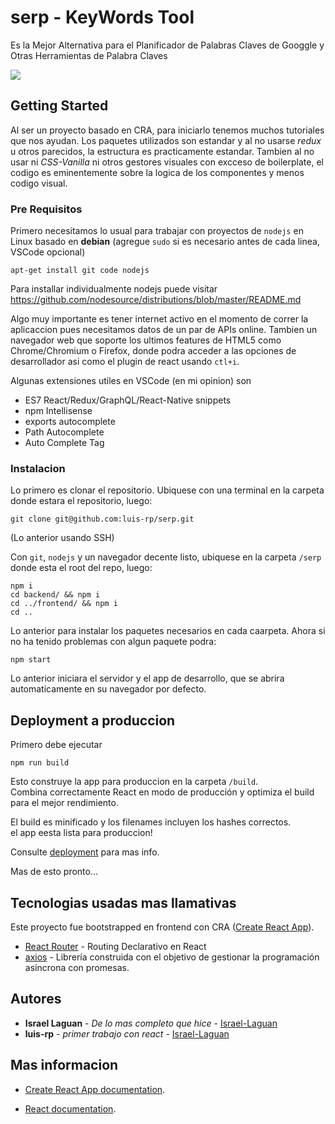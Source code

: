 # serp - KeyWords Tool

Es la Mejor Alternativa para el Planificador de Palabras Claves de Googgle y Otras Herramientas de Palabra Claves

<img src='https://cdn.glitch.com/ed38e511-b719-4c3a-abfd-47bc110ddac1%2FnewSERP.png?1553565720863'/>

## Getting Started

Al ser un proyecto basado en CRA, para iniciarlo tenemos muchos tutoriales que nos ayudan. Los paquetes utilizados son estandar y al no usarse *redux* u otros parecidos, la estructura es practicamente estandar. Tambien al no usar ni *CSS-Vanilla* ni otros gestores visuales con excceso de boilerplate, el codigo es eminentemente sobre la logica de los componentes y menos codigo visual.

### Pre Requisitos

Primero necesitamos lo usual para trabajar con proyectos de `nodejs` en Linux basado en **debian** (agregue `sudo` si es necesario antes de cada linea, VSCode opcional)

```
apt-get install git code nodejs
```

Para installar individualmente nodejs puede visitar https://github.com/nodesource/distributions/blob/master/README.md

Algo muy importante es tener internet activo en el momento de correr la aplicaccion pues necesitamos datos de un par de APIs online. Tambien un navegador web que soporte los ultimos features de HTML5 como Chrome/Chromium o Firefox, donde podra acceder a las opciones de desarrollador asi como el plugin de react usando `ctl+i`.

Algunas extensiones utiles en VSCode (en mi opinion) son 

* ES7 React/Redux/GraphQL/React-Native snippets
* npm Intellisense
* exports autocomplete
* Path Autocomplete
* Auto Complete Tag



### Instalacion

Lo primero es clonar el repositorio. Ubiquese con una terminal en la carpeta donde estara el repositorio, luego:

```
git clone git@github.com:luis-rp/serp.git
```

(Lo anterior usando SSH)

Con `git`, `nodejs` y un navegador decente listo, ubiquese en la carpeta `/serp` donde esta el root del repo, luego:

```
npm i
cd backend/ && npm i
cd ../frontend/ && npm i
cd ..
```

Lo anterior para instalar los paquetes necesarios en cada caarpeta. Ahora si no ha tenido problemas con algun paquete podra:

```
npm start
```

Lo anterior iniciara el servidor y el app de desarrollo, que se abrira automaticamente en su navegador por defecto.

<!-- ## Running the tests

Explain how to run the automated tests for this system

### Break down into end to end tests

Explain what these tests test and why

```
Give an example
```

### And coding style tests

Explain what these tests test and why

```
Give an example
``` -->

## Deployment a produccion

Primero debe ejecutar

```
npm run build
```

Esto construye la app para produccion en la carpeta `/build`.<br>
Combina correctamente React en modo de producción y optimiza el build para el mejor rendimiento.

El build es minificado y los filenames incluyen los hashes correctos.<br>
el app eesta lista para produccion!

Consulte [deployment](https://facebook.github.io/create-react-app/docs/deployment) para mas info.

Mas de esto pronto...

## Tecnologias usadas mas llamativas

Este proyecto fue bootstrapped en frontend con CRA ([Create React App](https://github.com/facebook/create-react-app)).

* [React Router](https://github.com/ReactTraining/react-router) - Routing Declarativo en React 
* [axios](https://github.com/axios/axios) - Librería construida con el objetivo de gestionar la programación asíncrona con promesas.

<!-- ## Contribuciones

Please read [CONTRIBUTING.md](https://gist.github.com/PurpleBooth/b24679402957c63ec426) for details on our code of conduct, and the process for submitting pull requests to us.

## Versioning

We use [SemVer](http://semver.org/) for versioning. For the versions available, see the [tags on this repository](https://github.com/your/project/tags).  -->

## Autores

* **Israel Laguan** - *De lo mas completo que hice* - [Israel-Laguan](https://github.com/Israel-Laguan)
* **luis-rp** - *primer trabajo con react* - [Israel-Laguan](https://github.com/luis-rp)

<!-- See also the list of [contributors](https://github.com/your/project/contributors) who participated in this project. -->

<!-- ## License

This project is licensed under the MIT License - see the [LICENSE.md](LICENSE.md) file for details

## Acknowledgments

* Hat tip to anyone whose code was used
* Inspiration
* etc -->



## Mas informacion

 * [Create React App documentation](https://facebook.github.io/create-react-app/docs/getting-started).

* [React documentation](https://reactjs.org/).
